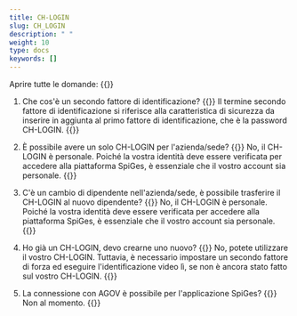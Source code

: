 ```yaml
---
title: CH-LOGIN 
slug: CH_LOGIN
description: " "
weight: 10
type: docs
keywords: []
---
```


Aprire tutte le domande: {{<collapsibleGroupCommand groupId="CH_LOGIN">}}

1. Che cos'è un secondo fattore di identificazione?
{{<collapsibleBlock groupId="CH_LOGIN">}}
Il termine secondo fattore di identificazione si riferisce alla caratteristica di sicurezza da inserire in aggiunta al primo fattore di identificazione, che è la password CH-LOGIN.
{{</collapsibleBlock>}}

2. È possibile avere un solo CH-LOGIN per l'azienda/sede? 
{{<collapsibleBlock groupId="CH_LOGIN">}}
No, il CH-LOGIN è personale. Poiché la vostra identità deve essere verificata per accedere alla piattaforma SpiGes, è essenziale che il vostro account sia personale. 
{{</collapsibleBlock>}}

3. C'è un cambio di dipendente nell'azienda/sede, è possibile trasferire il CH-LOGIN al nuovo dipendente?
{{<collapsibleBlock groupId="CH_LOGIN">}}
No, il CH-LOGIN è personale. Poiché la vostra identità deve essere verificata per accedere alla piattaforma SpiGes, è essenziale che il vostro account sia personale.  
{{</collapsibleBlock>}}

4. Ho già un CH-LOGIN, devo crearne uno nuovo?
{{<collapsibleBlock groupId="CH_LOGIN">}}
No, potete utilizzare il vostro CH-LOGIN. Tuttavia, è necessario impostare un secondo fattore di forza ed eseguire l'identificazione video lì, se non è ancora stato fatto sul vostro CH-LOGIN. 
{{</collapsibleBlock>}}

5. La connessione con AGOV è possibile per l'applicazione SpiGes?
{{<collapsibleBlock groupId="CH_LOGIN">}}
Non al momento.
{{</collapsibleBlock>}}